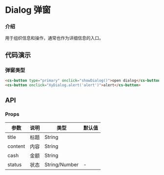 # Dialog 弹窗

### 介绍

用于组织信息和操作，通常也作为详细信息的入口。

## 代码演示

### 弹窗类型

```html
<cs-button type="primary" onclick="showDialog()">open dialog</cs-button>
<cs-button onclick="XyDialog.alert('alert')">alert</cs-button>
```


## API

### Props

| 参数         | 说明                             | 类型   | 默认值           |
|--------------|----------------------------------|--------|------------------|
| title        | 标题 | String                     |
| content      | 内容 | String                     |
| cash         | 金额 | String                     |             |
| status       | 状态 | String/Number              | - |


